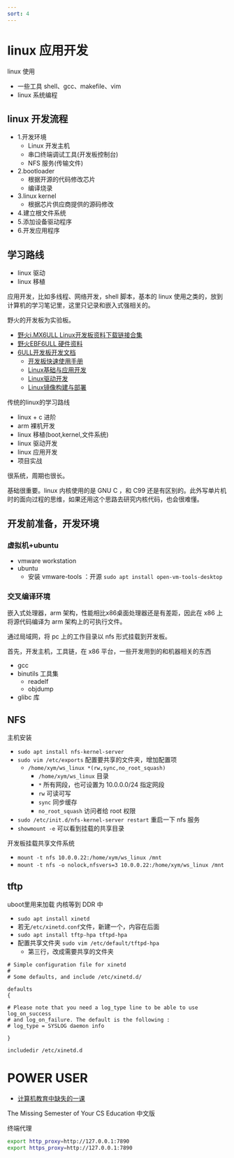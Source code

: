 ```yaml
---
sort: 4
---
```

# linux 应用开发

linux 使用
- 一些工具 shell、gcc、makefile、vim
- linux 系统编程

## linux 开发流程

- 1.开发环境
  - Linux 开发主机
  - 串口终端调试工具(开发板控制台)
  - NFS 服务(传输文件)
- 2.bootloader
  - 根据开源的代码修改芯片
  - 编译烧录
- 3.linux kernel
  - 根据芯片供应商提供的源码修改
- 4.建立根文件系统
- 5.添加设备驱动程序
- 6.开发应用程序

## 学习路线

- linux 驱动
- linux 移植


应用开发，比如多线程、网络开发，shell 脚本，基本的 linux 使用之类的，放到计算机的学习笔记里，这里只记录和嵌入式强相关的。

野火的开发板为实验板。

- [野火i.MX6ULL Linux开发板资料下载链接合集](https://doc.embedfire.com/products/link/zh/latest/linux/ebf_i.mx6ull.html)
- [野火EBF6ULL 硬件资料](https://doc.embedfire.com/linux/imx6/hardware/zh/latest/index.html)
- [6ULL开发板开发文档](https://doc.embedfire.com/products/link/zh/latest/linux/ebf_i.mx6ull_doc.html)
  - [开发板快速使用手册](https://doc.embedfire.com/linux/imx6/quick_start/zh/latest/index.html)
  - [Linux基础与应用开发](https://doc.embedfire.com/linux/imx6/linux_base/zh/latest/index.html)
  - [Linux驱动开发](https://doc.embedfire.com/linux/imx6/driver/zh/latest/index.html)
  - [Linux镜像构建与部署](https://doc.embedfire.com/lubancat/build_and_deploy/zh/latest/index.html#)


传统的linux的学习路线
- linux + c 进阶
- arm 裸机开发
- linux 移植(boot,kernel,文件系统)
- linux 驱动开发
- linux 应用开发
- 项目实战

很系统，周期也很长。

基础很重要。linux 内核使用的是 GNU C ，和 C99 还是有区别的。此外写单片机时的面向过程的思维，如果还用这个思路去研究内核代码，也会很难懂。


## 开发前准备，开发环境


### 虚拟机+ubuntu

- vmware workstation
- ubuntu
  - 安装 vmware-tools ：开源 `sudo apt install open-vm-tools-desktop`


### 交叉编译环境

嵌入式处理器，arm 架构，性能相比x86桌面处理器还是有差距，因此在 x86 上将源代码编译为 arm 架构上的可执行文件。

通过局域网，将 pc 上的工作目录以 nfs 形式挂载到开发板。

首先，开发主机，工具链，在 x86 平台，一些开发用到的和机器相关的东西

- gcc
- binutils 工具集
  - readelf
  - objdump
- glibc 库

## NFS 

主机安装

- `sudo apt install nfs-kernel-server`
- `sudo vim /etc/exports` 配置要共享的文件夹，增加配置项
  - `/home/xym/ws_linux *(rw,sync,no_root_squash)`
    - `/home/xym/ws_linux` 目录
    - `*` 所有网段，也可设置为 10.0.0.0/24 指定网段
    - `rw` 可读可写
    - `sync` 同步缓存
    - `no_root_squash` 访问者给 root 权限
- `sudo /etc/init.d/nfs-kernel-server restart` 重启一下 nfs 服务
- `showmount -e` 可以看到挂载的共享目录

开发板挂载共享文件系统
- `mount -t nfs 10.0.0.22:/home/xym/ws_linux /mnt`
- `mount -t nfs -o nolock,nfsvers=3 10.0.0.22:/home/xym/ws_linux /mnt`


## tftp

uboot里用来加载 内核等到 DDR 中


- `sudo apt install xinetd`
- 若无`/etc/xinetd.conf`文件，新建一个，内容在后面
- `sudo apt install tftp-hpa tftpd-hpa`
- 配置共享文件夹 `sudo vim /etc/default/tftpd-hpa`
  - 第三行，改成需要共享的文件夹
```
# Simple configuration file for xinetd
#
# Some defaults, and include /etc/xinetd.d/

defaults
{

# Please note that you need a log_type line to be able to use log_on_success
# and log_on_failure. The default is the following :
# log_type = SYSLOG daemon info

}

includedir /etc/xinetd.d
```

# POWER USER

- [计算机教育中缺失的一课](https://missing-semester-cn.github.io/)

The Missing Semester of Your CS Education 中文版



终端代理
```bash
export http_proxy=http://127.0.0.1:7890
export https_proxy=http://127.0.0.1:7890

```


